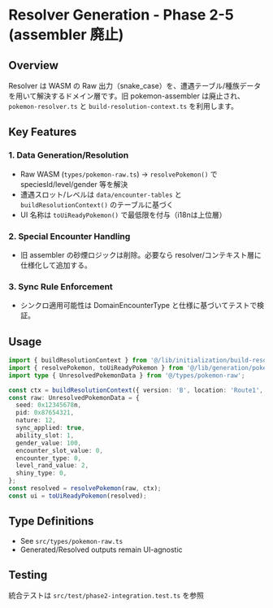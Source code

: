 # Resolver Generation - Phase 2-5 (assembler 廃止)

## Overview

Resolver は WASM の Raw 出力（snake_case）を、遭遇テーブル/種族データを用いて解決するドメイン層です。旧 pokemon-assembler は廃止され、`pokemon-resolver.ts` と `build-resolution-context.ts` を利用します。

## Key Features

### 1. Data Generation/Resolution
- Raw WASM (`types/pokemon-raw.ts`) → `resolvePokemon()` で speciesId/level/gender 等を解決
- 遭遇スロット/レベルは `data/encounter-tables` と `buildResolutionContext()` のテーブルに基づく
- UI 名称は `toUiReadyPokemon()` で最低限を付与（i18nは上位層）

### 2. Special Encounter Handling
- 旧 assembler の砂煙ロジックは削除。必要なら resolver/コンテキスト層に仕様化して追加する。

### 3. Sync Rule Enforcement
- シンクロ適用可能性は DomainEncounterType と仕様に基づいてテストで検証。

## Usage

```ts
import { buildResolutionContext } from '@/lib/initialization/build-resolution-context';
import { resolvePokemon, toUiReadyPokemon } from '@/lib/generation/pokemon-resolver';
import type { UnresolvedPokemonData } from '@/types/pokemon-raw';

const ctx = buildResolutionContext({ version: 'B', location: 'Route1', encounterType: 0 });
const raw: UnresolvedPokemonData = {
  seed: 0x12345678n,
  pid: 0x87654321,
  nature: 12,
  sync_applied: true,
  ability_slot: 1,
  gender_value: 100,
  encounter_slot_value: 0,
  encounter_type: 0,
  level_rand_value: 2,
  shiny_type: 0,
};
const resolved = resolvePokemon(raw, ctx);
const ui = toUiReadyPokemon(resolved);
```

## Type Definitions

- See `src/types/pokemon-raw.ts`
- Generated/Resolved outputs remain UI-agnostic

## Testing

統合テストは `src/test/phase2-integration.test.ts` を参照
